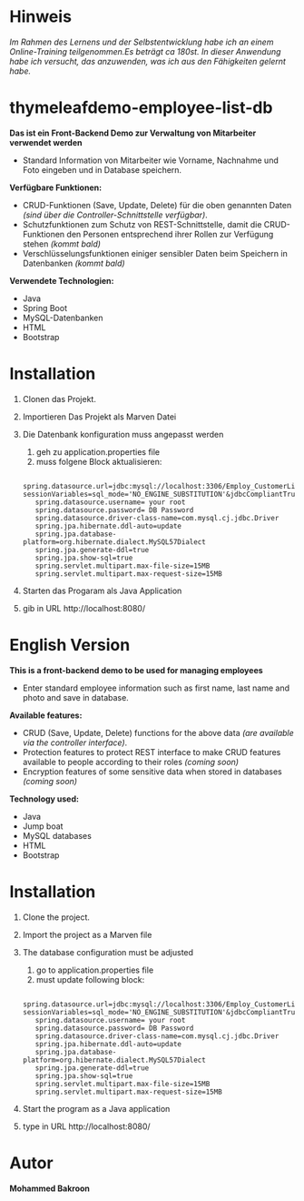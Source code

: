 # Hinweis
*Im Rahmen des Lernens und der Selbstentwicklung habe ich an einem Online-Training teilgenommen.Es beträgt ca 180st. In dieser Anwendung habe ich versucht, das anzuwenden, was ich aus den Fähigkeiten gelernt habe.*

# thymeleafdemo-employee-list-db

 
**Das ist ein Front-Backend Demo zur Verwaltung von Mitarbeiter verwendet werden**

- Standard Information von Mitarbeiter wie Vorname, Nachnahme und Foto eingeben und in Database speichern.

**Verfügbare Funktionen:**

- CRUD-Funktionen (Save, Update, Delete) für die oben genannten Daten *(sind über die Controller-Schnittstelle verfügbar)*.
- Schutzfunktionen zum Schutz von REST-Schnittstelle, damit die CRUD-Funktionen den Personen entsprechend ihrer Rollen zur Verfügung stehen *(kommt bald)*
- Verschlüsselungsfunktionen einiger sensibler Daten beim Speichern in Datenbanken *(kommt bald)*

**Verwendete Technologien:**

- Java
- Spring Boot
- MySQL-Datenbanken
- HTML
- Bootstrap

# Installation
1. Clonen das Projekt. 
2. Importieren Das Projekt als Marven Datei
3. Die Datenbank konfiguration muss angepasst werden 
   1. geh zu application.properties file
   2. muss folgene Block aktualisieren: 
   
   ```  
      spring.datasource.url=jdbc:mysql://localhost:3306/Employ_CustomerList?sessionVariables=sql_mode='NO_ENGINE_SUBSTITUTION'&jdbcCompliantTruncation=false&createDatabaseIfNotExist=true
      spring.datasource.username= your root
      spring.datasource.password= DB Password
      spring.datasource.driver-class-name=com.mysql.cj.jdbc.Driver
      spring.jpa.hibernate.ddl-auto=update
      spring.jpa.database-platform=org.hibernate.dialect.MySQL57Dialect
      spring.jpa.generate-ddl=true
      spring.jpa.show-sql=true
      spring.servlet.multipart.max-file-size=15MB
      spring.servlet.multipart.max-request-size=15MB

4. Starten das Progaram als Java Application
5. gib in URL http://localhost:8080/




# English Version


 
**This is a front-backend demo to be used for managing employees**

- Enter standard employee information such as first name, last name and photo and save in database.

**Available features:**

- CRUD (Save, Update, Delete) functions for the above data *(are available via the controller interface)*.
- Protection features to protect REST interface to make CRUD features available to people according to their roles *(coming soon)*
- Encryption features of some sensitive data when stored in databases *(coming soon)*

**Technology used:**

- Java
- Jump boat
- MySQL databases
- HTML
- Bootstrap

# Installation
1. Clone the project.
2. Import the project as a Marven file
3. The database configuration must be adjusted
   1. go to application.properties file
   2. must update following block:
   
   ```
      spring.datasource.url=jdbc:mysql://localhost:3306/Employ_CustomerList?sessionVariables=sql_mode='NO_ENGINE_SUBSTITUTION'&jdbcCompliantTruncation=false&createDatabaseIfNotExist=true
      spring.datasource.username= your root
      spring.datasource.password= DB Password
      spring.datasource.driver-class-name=com.mysql.cj.jdbc.Driver
      spring.jpa.hibernate.ddl-auto=update
      spring.jpa.database-platform=org.hibernate.dialect.MySQL57Dialect
      spring.jpa.generate-ddl=true
      spring.jpa.show-sql=true
      spring.servlet.multipart.max-file-size=15MB
      spring.servlet.multipart.max-request-size=15MB

4. Start the program as a Java application
5. type in URL http://localhost:8080/





# Autor
**Mohammed Bakroon**
